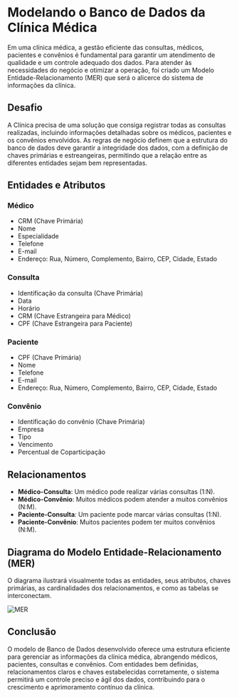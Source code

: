# Modelando o Banco de Dados da Clínica Médica

Em uma clínica médica, a gestão eficiente das consultas, médicos, pacientes e convênios é fundamental para garantir um atendimento de qualidade e um controle adequado dos dados. Para atender às necessidades do negócio e otimizar a operação, foi criado um Modelo Entidade-Relacionamento (MER) que será o alicerce do sistema de informações da clínica.

## Desafio

A Clínica precisa de uma solução que consiga registrar todas as consultas realizadas, incluindo informações detalhadas sobre os médicos, pacientes e os convênios envolvidos. As regras de negócio definem que a estrutura do banco de dados deve garantir a integridade dos dados, com a definição de chaves primárias e estreangeiras, permitindo que a relação entre as diferentes entidades sejam bem representadas.

## Entidades e Atributos

### Médico
- CRM (Chave Primária)
- Nome
- Especialidade
- Telefone
- E-mail
- Endereço: Rua, Número, Complemento, Bairro, CEP, Cidade, Estado

### Consulta
- Identificação da consulta (Chave Primária)
- Data
- Horário
- CRM (Chave Estrangeira para Médico)
- CPF (Chave Estrangeira para Paciente)

### Paciente
- CPF (Chave Primária)
- Nome
- Telefone
- E-mail
- Endereço: Rua, Número, Complemento, Bairro, CEP, Cidade, Estado

### Convênio
- Identificação do convênio (Chave Primária)
- Empresa
- Tipo
- Vencimento
- Percentual de Coparticipação

## Relacionamentos

- **Médico-Consulta**: Um médico pode realizar várias consultas (1:N).
- **Médico-Convênio**: Muitos médicos podem atender a muitos convênios (N:M).
- **Paciente-Consulta**: Um paciente pode marcar várias consultas (1:N).
- **Paciente-Convênio**: Muitos pacientes podem ter muitos convênios (N:M).

 ## Diagrama do Modelo Entidade-Relacionamento (MER)
 O diagrama ilustrará visualmente todas as entidades, seus atributos, chaves primárias, as cardinalidades dos relacionamentos, e como as tabelas se interconectam.

  ![MER](https://github.com/user-attachments/assets/1fd91fc9-055a-46dc-b06e-5bf9243a0a39)

 ## Conclusão

O modelo de Banco de Dados desenvolvido oferece uma estrutura eficiente para gerenciar as informações da clínica médica, abrangendo médicos, pacientes, consultas e convênios. Com entidades bem definidas, relacionamentos claros e chaves estabelecidas corretamente, o sistema permitirá um controle preciso e ágil dos dados, contribuindo para o crescimento e aprimoramento contínuo da clínica.
